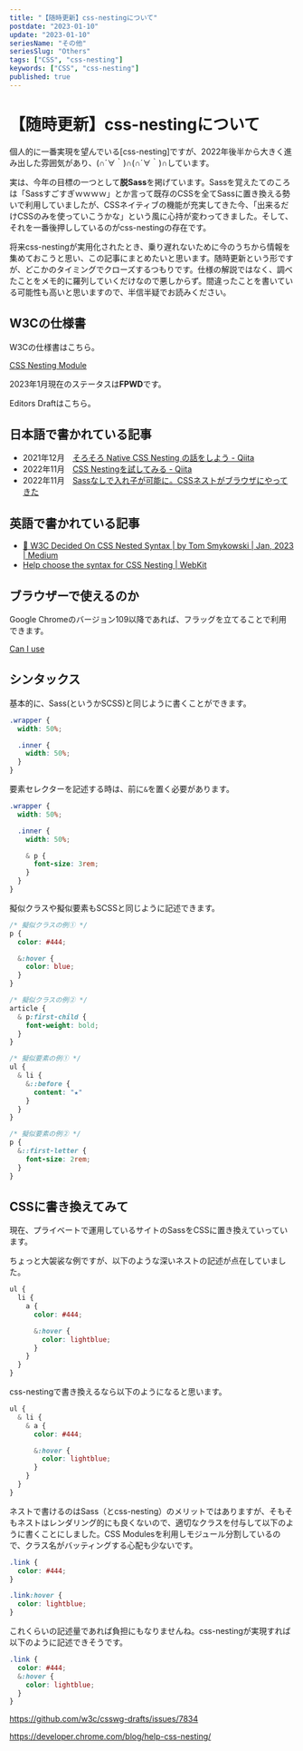 ```yaml
---
title: "【随時更新】css-nestingについて"
postdate: "2023-01-10"
update: "2023-01-10"
seriesName: "その他"
seriesSlug: "Others"
tags: ["CSS", "css-nesting"]
keywords: ["CSS", "css-nesting"]
published: true
---
```


# 【随時更新】css-nestingについて

個人的に一番実現を望んでいる[css-nesting]ですが、2022年後半から大きく進み出した雰囲気があり、(∩´∀｀)∩(∩´∀｀)∩しています。

実は、今年の目標の一つとして**脱Sass**を掲げています。Sassを覚えたてのころは「Sassすごすぎｗｗｗｗ」とか言って既存のCSSを全てSassに置き換える勢いで利用していましたが、CSSネイティブの機能が充実してきた今、「出来るだけCSSのみを使っていこうかな」という風に心持が変わってきました。そして、それを一番後押ししているのがcss-nestingの存在です。

将来css-nestingが実用化されたとき、乗り遅れないために今のうちから情報を集めておこうと思い、この記事にまとめたいと思います。随時更新という形ですが、どこかのタイミングでクローズするつもりです。仕様の解説ではなく、調べたことをメモ的に羅列していくだけなので悪しからず。間違ったことを書いている可能性も高いと思いますので、半信半疑でお読みください。

## W3Cの仕様書

W3Cの仕様書はこちら。

[CSS Nesting Module](https://www.w3.org/TR/2021/WD-css-nesting-1-20210831/)

2023年1月現在のステータスは**FPWD**です。

Editors Draftはこちら。

[](https://drafts.csswg.org/)


## 日本語で書かれている記事

- 2021年12月　[そろそろ Native CSS Nesting の話をしよう - Qiita](https://qiita.com/otsuky/items/68a5fa533aff3f9386e5)
- 2022年11月　[CSS Nestingを試してみる - Qiita](https://qiita.com/yuki-endo/items/37cd718318488ced7254)
- 2022年11月　[Sassなしで入れ子が可能に。CSSネストがブラウザにやってきた](https://zenn.dev/moneyforward/articles/css-nesting-without-sass)

## 英語で書かれている記事

- [🎨 W3C Decided On CSS Nested Syntax | by Tom Smykowski | Jan, 2023 | Medium](https://tomaszs2.medium.com/w3c-decided-on-css-nested-syntax-950bc13f3ce7)
- [Help choose the syntax for CSS Nesting | WebKit](https://webkit.org/blog/13607/help-choose-from-options-for-css-nesting-syntax/)

## ブラウザーで使えるのか

Google Chromeのバージョン109以降であれば、フラッグを立てることで利用できます。

[Can I use](https://caniuse.com/css-nesting)

## シンタックス

基本的に、Sass(というかSCSS)と同じように書くことができます。

```css
.wrapper {
  width: 50%;

  .inner {
    width: 50%;
  }
}
```

要素セレクターを記述する時は、前に`&`を置く必要があります。

```css
.wrapper {
  width: 50%;

  .inner {
    width: 50%;

    & p {
      font-size: 3rem;
    }
  }
}
```

擬似クラスや擬似要素もSCSSと同じように記述できます。

```css
/* 擬似クラスの例① */
p {
  color: #444;

  &:hover {
    color: blue;
  }
}

/* 擬似クラスの例② */
article {
  & p:first-child {
    font-weight: bold;
  }
}

/* 擬似要素の例① */
ul {
  & li {
    &::before {
      content: "★"
    }
  }
}

/* 擬似要素の例② */
p {
  &::first-letter {
    font-size: 2rem;
  }
}
```

## CSSに書き換えてみて

現在、プライベートで運用しているサイトのSassをCSSに置き換えていっています。

ちょっと大袈裟な例ですが、以下のような深いネストの記述が点在していました。

```scss
ul {
  li {
    a {
      color: #444;

      &:hover {
        color: lightblue;
      }
    }
  }
}
```

css-nestingで書き換えるなら以下のようになると思います。

```scss
ul {
  & li {
    & a {
      color: #444;

      &:hover {
        color: lightblue;
      }
    }
  }
}
```

ネストで書けるのはSass（とcss-nesting）のメリットではありますが、そもそもネストはレンダリング的にも良くないので、適切なクラスを付与して以下のように書くことにしました。CSS Modulesを利用しモジュール分割しているので、クラス名がバッティングする心配も少ないです。

```css
.link {
  color: #444;
}

.link:hover {
  color: lightblue;
}
```

これくらいの記述量であれば負担にもなりませんね。css-nestingが実現すれば以下のように記述できそうです。

```scss
.link {
  color: #444;
  &:hover {
    color: lightblue;
  }
}
```

https://github.com/w3c/csswg-drafts/issues/7834

https://developer.chrome.com/blog/help-css-nesting/
